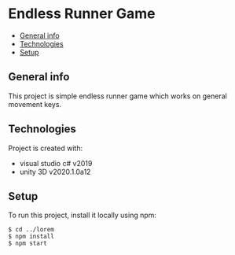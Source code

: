 # Endless Runner Game 
* [General info](#general-info)
* [Technologies](#technologies)
* [Setup](#setup)

## General info
This project is simple endless runner game which works on general movement keys.
	
## Technologies
Project is created with:
* visual studio c# v2019
* unity 3D v2020.1.0a12
	
## Setup
To run this project, install it locally using npm:

```
$ cd ../lorem
$ npm install
$ npm start
```
 
